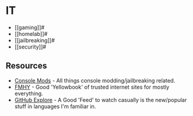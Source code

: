 # IT

- [[gaming]]#
- [[homelab]]#
- [[jailbreaking]]#
- [[security]]#

## Resources

- [Console Mods](https://consolemods.org/wiki/Main_Page) - All things console modding/jailbreaking related.
- [FMHY](https://fmhy.net/) - Good 'Yellowbook' of trusted internet sites for mostly everything.
- [GitHub Explore](http://github.com/explore) - A Good 'Feed' to watch casually is the new/popular stuff in languages I'm familiar in. 